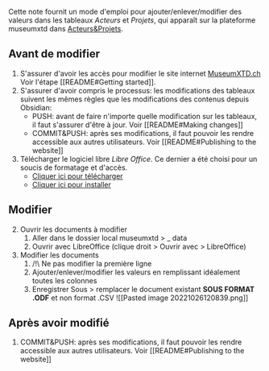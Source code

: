 Cette note fournit un mode d'emploi pour ajouter/enlever/modifier des valeurs dans les tableaux *Acteurs* et *Projets*, qui apparaît sur la plateforme museumxtd dans [Acteurs&Projets](https://www.museumxtd.ch/tables/). 

## Avant de modifier
1. S'assurer d'avoir les accès pour modifier le site internet [MuseumXTD.ch](https://www.museumxtd.ch) Voir l'étape [[README#Getting started]]. 
2. S'assurer d'avoir compris le processus: les modifications des tableaux suivent les mêmes règles que les modifications des contenus depuis Obsidian: 
	- PUSH: avant de faire n'importe quelle modification sur les tableaux, il faut s'assurer d'être à jour. Voir [[README#Making changes]]
	- COMMIT&PUSH: après ses modifications, il faut pouvoir les rendre accessible aux autres utilisateurs. Voir [[README#Publishing to the website]]
3. Télécharger le logiciel libre *Libre Office*. Ce dernier a été choisi pour un soucis de formatage et d'accès. 
	- [Cliquer ici pour télécharger](https://fr.libreoffice.org/download/telecharger-libreoffice/)
	- [Cliquer ici pour installer](https://fr.libreoffice.org/get-help/install-howto/)

## Modifier 
2. Ouvrir les documents à modifier
	1. Aller dans le dossier local museumxtd > _ data
	2. Ouvrir avec LibreOffice (clique droit > Ouvrir avec > LibreOffice)
3. Modifier les documents
	1. /!\\ Ne pas modifier la première ligne
	2. Ajouter/enlever/modifier les valeurs en remplissant idéalement toutes les colonnes
	3. Enregistrer Sous > remplacer le document existant **SOUS FORMAT .ODF** et non format .CSV
	   ![[Pasted image 20221026120839.png]]

## Après avoir modifié
1.  COMMIT&PUSH: après ses modifications, il faut pouvoir les rendre accessible aux autres utilisateurs. Voir [[README#Publishing to the website]]

